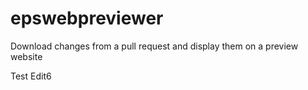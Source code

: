 # epswebpreviewer
Download changes from a pull request and display them on a preview website

Test Edit6
